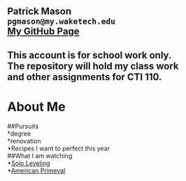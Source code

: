 Patrick Mason  
`pgmason@my.waketech.edu`  
[My GitHub Page](https://pgmasonSP2025.github.io)  
----------------------------------------------------  
This account is for school work only.  
The repository will hold my class work  
and other assignments for CTI 110.    
----------------------------------------------------


# About Me
 ##Pursuits  
   *degree  
   *renovation  
   *Recipes I want to perfect this year  
 ##What I am watching  
   *[Solo Leveling](https://www.youtube.com/watch?v=BIBXA1Tpp8U)  
   *[American Primeval](https://www.youtube.com/watch?v=U8WMvCrywYg)